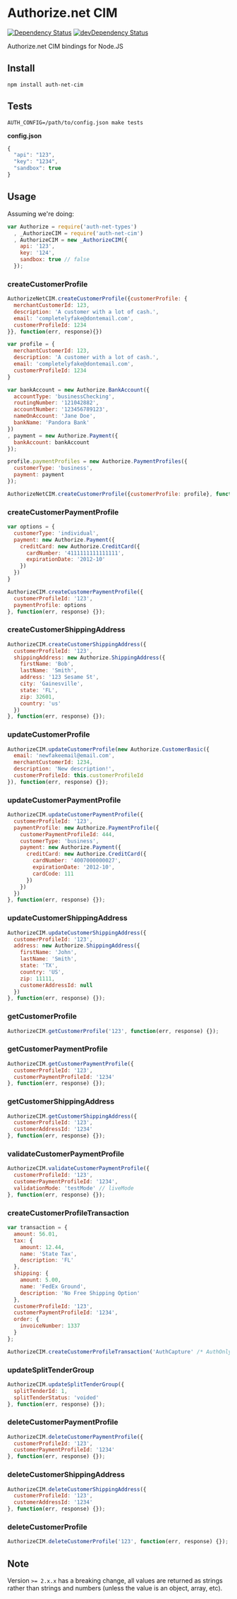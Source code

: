 # Authorize.net CIM

[![Dependency Status](https://david-dm.org/durango/authorize-net-cim.svg?theme=shields.io)](https://david-dm.org/durango/authorize-net-cim) [![devDependency Status](https://david-dm.org/durango/authorize-net-cim/dev-status.svg?theme=shields.io)](https://david-dm.org/durango/authorize-net-cim#info=devDependencies)

Authorize.net CIM bindings for Node.JS

## Install

    npm install auth-net-cim

## Tests

    AUTH_CONFIG=/path/to/config.json make tests

**config.json**

```js
{
  "api": "123",
  "key": "1234",
  "sandbox": true
}
```

## Usage

Assuming we're doing:

```js
var Authorize = require('auth-net-types')
  , _AuthorizeCIM = require('auth-net-cim')
  , AuthorizeCIM = new _AuthorizeCIM({
    api: '123',
    key: '124',
    sandbox: true // false
  });
```

### createCustomerProfile
```js
AuthorizeNetCIM.createCustomerProfile({customerProfile: {
  merchantCustomerId: 123,
  description: 'A customer with a lot of cash.',
  email: 'completelyfake@dontemail.com',
  customerProfileId: 1234
}}, function(err, response){})
```

```js
var profile = {
  merchantCustomerId: 123,
  description: 'A customer with a lot of cash.',
  email: 'completelyfake@dontemail.com',
  customerProfileId: 1234
}

var bankAccount = new Authorize.BankAccount({
  accountType: 'businessChecking',
  routingNumber: '121042882',
  accountNumber: '123456789123',
  nameOnAccount: 'Jane Doe',
  bankName: 'Pandora Bank'
})
, payment = new Authorize.Payment({
  bankAccount: bankAccount
});

profile.paymentProfiles = new Authorize.PaymentProfiles({
  customerType: 'business',
  payment: payment
});

AuthorizeNetCIM.createCustomerProfile({customerProfile: profile}, function(err, response){});
```

### createCustomerPaymentProfile
```js
var options = {
  customerType: 'individual',
  payment: new Authorize.Payment({
    creditCard: new Authorize.CreditCard({
      cardNumber: '4111111111111111',
      expirationDate: '2012-10'
    })
  })
}

AuthorizeCIM.createCustomerPaymentProfile({
  customerProfileId: '123',
  paymentProfile: options
}, function(err, response) {});
```

### createCustomerShippingAddress
```js
AuthorizeCIM.createCustomerShippingAddress({
  customerProfileId: '123',
  shippingAddress: new Authorize.ShippingAddress({
    firstName: 'Bob',
    lastName: 'Smith',
    address: '123 Sesame St',
    city: 'Gainesville',
    state: 'FL',
    zip: 32601,
    country: 'us'
  })
}, function(err, response) {});
```

### updateCustomerProfile
```js
AuthorizeCIM.updateCustomerProfile(new Authorize.CustomerBasic({
  email: 'newfakeemail@email.com',
  merchantCustomerId: 1234,
  description: 'New description!',
  customerProfileId: this.customerProfileId
}), function(err, response) {});
```

### updateCustomerPaymentProfile
```js
AuthorizeCIM.updateCustomerPaymentProfile({
  customerProfileId: '123',
  paymentProfile: new Authorize.PaymentProfile({
    customerPaymentProfileId: 444,
    customerType: 'business',
    payment: new Authorize.Payment({
      creditCard: new Authorize.CreditCard({
        cardNumber: '4007000000027',
        expirationDate: '2012-10',
        cardCode: 111
      })
    })
  })
}, function(err, response) {});
```

### updateCustomerShippingAddress
```js
AuthorizeCIM.updateCustomerShippingAddress({
  customerProfileId: '123',
  address: new Authorize.ShippingAddress({
    firstName: 'John',
    lastName: 'Smith',
    state: 'TX',
    country: 'US',
    zip: 11111,
    customerAddressId: null
  })
}, function(err, response) {});
```

### getCustomerProfile
```js
AuthorizeCIM.getCustomerProfile('123', function(err, response) {});
```

### getCustomerPaymentProfile
```js
AuthorizeCIM.getCustomerPaymentProfile({
  customerProfileId: '123',
  customerPaymentProfileId: '1234'
}, function(err, response) {});
```

### getCustomerShippingAddress
```js
AuthorizeCIM.getCustomerShippingAddress({
  customerProfileId: '123',
  customerAddressId: '1234'
}, function(err, response) {});
```

### validateCustomerPaymentProfile
```js
AuthorizeCIM.validateCustomerPaymentProfile({
  customerProfileId: '123',
  customerPaymentProfileId: '1234',
  validationMode: 'testMode' // liveMode
}, function(err, response) {});
```

### createCustomerProfileTransaction
```js
var transaction = {
  amount: 56.01,
  tax: {
    amount: 12.44,
    name: 'State Tax',
    description: 'FL'
  },
  shipping: {
    amount: 5.00,
    name: 'FedEx Ground',
    description: 'No Free Shipping Option'
  },
  customerProfileId: '123',
  customerPaymentProfileId: '1234',
  order: {
    invoiceNumber: 1337
  }
};

AuthorizeCIM.createCustomerProfileTransaction('AuthCapture' /* AuthOnly, CaptureOnly, PriorAuthCapture */, transaction, function(err, response) {});
```

### updateSplitTenderGroup
```js
AuthorizeCIM.updateSplitTenderGroup({
  splitTenderId: 1,
  splitTenderStatus: 'voided'
}, function(err, response) {});
```

### deleteCustomerPaymentProfile
```js
AuthorizeCIM.deleteCustomerPaymentProfile({
  customerProfileId: '123',
  customerPaymentProfileId: '1234'
}, function(err, response) {});
```

### deleteCustomerShippingAddress
```js
AuthorizeCIM.deleteCustomerShippingAddress({
  customerProfileId: '123',
  customerAddressId: '1234'
}, function(err, response) {});
```

### deleteCustomerProfile
```js
AuthorizeCIM.deleteCustomerProfile('123', function(err, response) {});
```

## Note

Version `>= 2.x.x` has a breaking change, all values are returned as strings rather than strings and numbers (unless the value is an object, array, etc).
